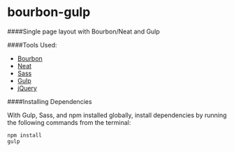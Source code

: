 # bourbon-gulp

####Single page layout with Bourbon/Neat and Gulp

####Tools Used:
* [Bourbon](http://bourbon.io/)
* [Neat](http://neat.bourbon.io/)
* [Sass](http://sass-lang.com/)
* [Gulp](http://gulpjs.com/)
* [jQuery](https://jquery.com/)

####Installing Dependencies

With Gulp, Sass, and npm installed globally, install dependencies by running the following commands from the terminal:
```
npm install
gulp
```
